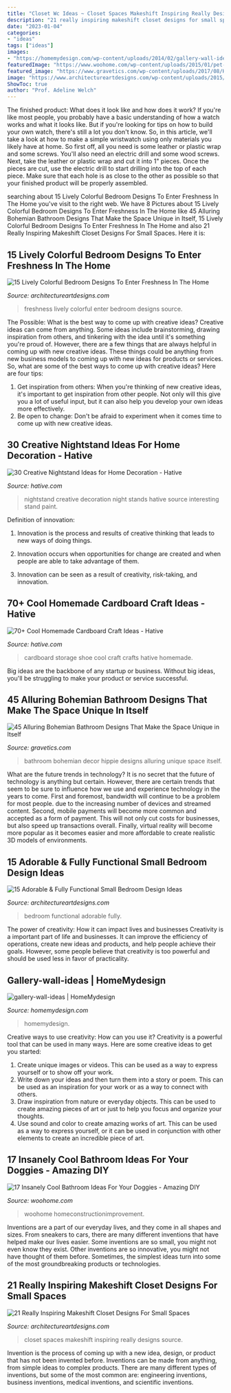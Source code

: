```yaml
---
title: "Closet Wc Ideas ~ Closet Spaces Makeshift Inspiring Really Designs Source"
description: "21 really inspiring makeshift closet designs for small spaces"
date: "2023-01-04"
categories:
- "ideas"
tags: ["ideas"]
images:
- "https://homemydesign.com/wp-content/uploads/2014/02/gallery-wall-ideas.jpg"
featuredImage: "https://www.woohome.com/wp-content/uploads/2015/01/pet-bathroom-ideas-woohome-13.jpg"
featured_image: "https://www.gravetics.com/wp-content/uploads/2017/08/Hippie-Style-Bathroom-Decor.jpg"
image: "https://www.architectureartdesigns.com/wp-content/uploads/2015/08/22-630x841.jpeg"
ShowToc: true
author: "Prof. Adeline Welch"
---
```



The finished product: What does it look like and how does it work?
If you're like most people, you probably have a basic understanding of how a watch works and what it looks like. But if you're looking for tips on how to build your own watch, there's still a lot you don't know.  So, in this article, we'll take a look at how to make a simple wristwatch using only materials you likely have at home. 
So first off, all you need is some leather or plastic wrap and some screws. You'll also need an electric drill and some wood screws. Next, take the leather or plastic wrap and cut it into 1" pieces. Once the pieces are cut, use the electric drill to start drilling into the top of each piece. Make sure that each hole is as close to the other as possible so that your finished product will be properly assembled.

	

		
searching about 15 Lively Colorful Bedroom Designs To Enter Freshness In The Home you've visit to the right web. We have 8 Pictures about 15 Lively Colorful Bedroom Designs To Enter Freshness In The Home like 45 Alluring Bohemian Bathroom Designs That Make the Space Unique in Itself, 15 Lively Colorful Bedroom Designs To Enter Freshness In The Home and also 21 Really Inspiring Makeshift Closet Designs For Small Spaces. Here it is:
		
    
## 15 Lively Colorful Bedroom Designs To Enter Freshness In The Home

<img loading=lazy src="https://www.architectureartdesigns.com/wp-content/uploads/2015/08/22-630x841.jpeg" onerror="this.onerror=null;this.src='https://tse2.mm.bing.net/th?id=OIP.n3i2bHMGvKWJlF-OBlvJXQHaJ4&amp;pid=15.1';" alt="15 Lively Colorful Bedroom Designs To Enter Freshness In The Home">

_Source: architectureartdesigns.com_

>freshness lively colorful enter bedroom designs source. 

	

The Possible: What is the best way to come up with creative ideas?
Creative ideas can come from anything. Some ideas include brainstorming, drawing inspiration from others, and tinkering with the idea until it's something you're proud of. However, there are a few things that are always helpful in coming up with new creative ideas. These things could be anything from new business models to coming up with new ideas for products or services. So, what are some of the best ways to come up with creative ideas? Here are four tips: 
1) Get inspiration from others: When you're thinking of new creative ideas, it's important to get inspiration from other people. Not only will this give you a lot of useful input, but it can also help you develop your own ideas more effectively. 
2) Be open to change: Don't be afraid to experiment when it comes time to come up with new creative ideas.

    
## 30 Creative Nightstand Ideas For Home Decoration - Hative

<img loading=lazy src="https://hative.com/wp-content/uploads/2014/06/nightstand-ideas/26-creative-nightstand-ideas.jpg" onerror="this.onerror=null;this.src='https://tse4.mm.bing.net/th?id=OIP.Kpn5D3Uffo6GMB_cUI4ZAAHaJ4&amp;pid=15.1';" alt="30 Creative Nightstand Ideas for Home Decoration - Hative">

_Source: hative.com_

>nightstand creative decoration night stands hative source interesting stand paint. 

	

Definition of innovation:
1. Innovation is the process and results of creative thinking that leads to new ways of doing things.
2. Innovation occurs when opportunities for change are created and when people are able to take advantage of them.

3. Innovation can be seen as a result of creativity, risk-taking, and innovation.

    
## 70+ Cool Homemade Cardboard Craft Ideas - Hative

<img loading=lazy src="https://hative.com/wp-content/uploads/2014/04/cardboard-crafts/13-cardboard-shoe-storage.jpg" onerror="this.onerror=null;this.src='https://tse3.mm.bing.net/th?id=OIP.9Pa96wJwxVCW1WZjrLNPSAHaI0&amp;pid=15.1';" alt="70+ Cool Homemade Cardboard Craft Ideas - Hative">

_Source: hative.com_

>cardboard storage shoe cool craft crafts hative homemade. 

	

Big ideas are the backbone of any startup or business. Without big ideas, you'll be struggling to make your product or service successful.

    
## 45 Alluring Bohemian Bathroom Designs That Make The Space Unique In Itself

<img loading=lazy src="https://www.gravetics.com/wp-content/uploads/2017/08/Hippie-Style-Bathroom-Decor.jpg" onerror="this.onerror=null;this.src='https://tse4.mm.bing.net/th?id=OIP.7H1I_-4SU6lpr3aTCCkSUQHaLH&amp;pid=15.1';" alt="45 Alluring Bohemian Bathroom Designs That Make the Space Unique in Itself">

_Source: gravetics.com_

>bathroom bohemian decor hippie designs alluring unique space itself. 

	

What are the future trends in technology?
It is no secret that the future of technology is anything but certain. However, there are certain trends that seem to be sure to influence how we use and experience technology in the years to come. 
First and foremost, bandwidth will continue to be a problem for most people. due to the increasing number of devices and streamed content. Second, mobile payments will become more common and accepted as a form of payment. This will not only cut costs for businesses, but also speed up transactions overall. Finally, virtual reality will become more popular as it becomes easier and more affordable to create realistic 3D models of environments.

    
## 15 Adorable &amp; Fully Functional Small Bedroom Design Ideas

<img loading=lazy src="https://www.architectureartdesigns.com/wp-content/uploads/2015/02/335.jpg" onerror="this.onerror=null;this.src='https://tse1.mm.bing.net/th?id=OIP.ppEpWZKflZb2HvNgjvQv6AAAAA&amp;pid=15.1';" alt="15 Adorable &amp; Fully Functional Small Bedroom Design Ideas">

_Source: architectureartdesigns.com_

>bedroom functional adorable fully. 

	

The power of creativity: How it can impact lives and businesses
Creativity is a important part of life and businesses. It can improve the efficiency of operations, create new ideas and products, and help people achieve their goals. However, some people believe that creativity is too powerful and should be used less in favor of practicality.

    
## Gallery-wall-ideas | HomeMydesign

<img loading=lazy src="https://homemydesign.com/wp-content/uploads/2014/02/gallery-wall-ideas.jpg" onerror="this.onerror=null;this.src='https://tse4.mm.bing.net/th?id=OIP.FPCqJx4xX9yQXvwrJOba2QHaJ4&amp;pid=15.1';" alt="gallery-wall-ideas | HomeMydesign">

_Source: homemydesign.com_

>homemydesign. 

	

Creative ways to use creativity: How can you use it?
Creativity is a powerful tool that can be used in many ways. Here are some creative ideas to get you started: 
1. Create unique images or videos. This can be used as a way to express yourself or to show off your work.
2. Write down your ideas and then turn them into a story or poem. This can be used as an inspiration for your work or as a way to connect with others.
3. Draw inspiration from nature or everyday objects. This can be used to create amazing pieces of art or just to help you focus and organize your thoughts.
4. Use sound and color to create amazing works of art. This can be used as a way to express yourself, or it can be used in conjunction with other elements to create an incredible piece of art.

    
## 17 Insanely Cool Bathroom Ideas For Your Doggies - Amazing DIY

<img loading=lazy src="https://www.woohome.com/wp-content/uploads/2015/01/pet-bathroom-ideas-woohome-13.jpg" onerror="this.onerror=null;this.src='https://tse4.mm.bing.net/th?id=OIP.eOH9lJkgUd1togKCoT1S7AHaLH&amp;pid=15.1';" alt="17 Insanely Cool Bathroom Ideas For Your Doggies - Amazing DIY">

_Source: woohome.com_

>woohome homeconstructionimprovement. 

	

Inventions are a part of our everyday lives, and they come in all shapes and sizes. From sneakers to cars, there are many different inventions that have helped make our lives easier. Some inventions are so small, you might not even know they exist. Other inventions are so innovative, you might not have thought of them before. Sometimes, the simplest ideas turn into some of the most groundbreaking products or technologies.

    
## 21 Really Inspiring Makeshift Closet Designs For Small Spaces

<img loading=lazy src="https://www.architectureartdesigns.com/wp-content/uploads/2016/05/3-34.jpg" onerror="this.onerror=null;this.src='https://tse3.mm.bing.net/th?id=OIP.xoGDyX-zKtQJX8swIz77oAHaLJ&amp;pid=15.1';" alt="21 Really Inspiring Makeshift Closet Designs For Small Spaces">

_Source: architectureartdesigns.com_

>closet spaces makeshift inspiring really designs source. 

	

Invention is the process of coming up with a new idea, design, or product that has not been invented before. Inventions can be made from anything, from simple ideas to complex products. There are many different types of inventions, but some of the most common are: engineering inventions, business inventions, medical inventions, and scientific inventions.

